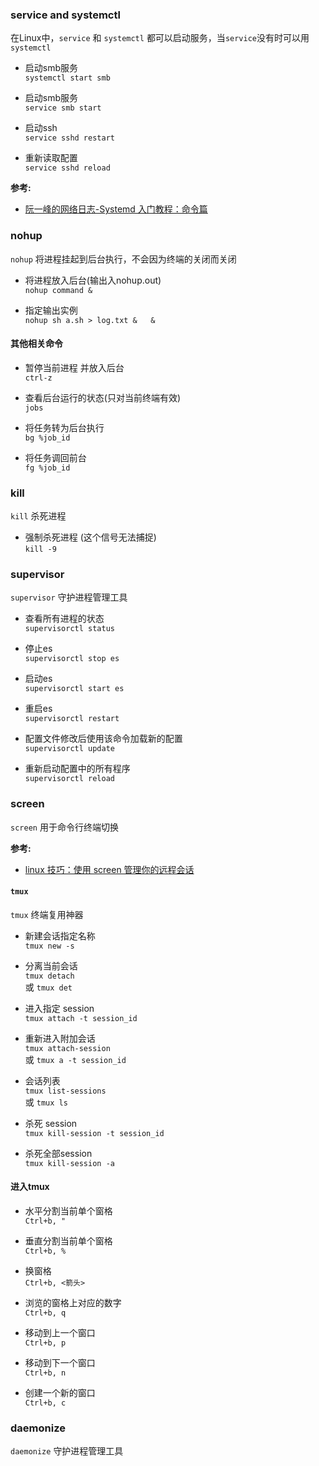 ### service and systemctl

在Linux中，`service` 和 `systemctl` 都可以启动服务，当`service`没有时可以用`systemctl`

* 启动smb服务  
`systemctl start smb`

* 启动smb服务  
`service smb start`

* 启动ssh  
`service sshd restart`

* 重新读取配置  
`service sshd reload`

**参考:**

* [阮一峰的网络日志-Systemd 入门教程：命令篇](http://www.ruanyifeng.com/blog/2016/03/systemd-tutorial-commands.html)

### nohup

`nohup` 将进程挂起到后台执行，不会因为终端的关闭而关闭

* 将进程放入后台(输出入nohup.out)  
`nohup command &`

* 指定输出实例  
`nohup sh a.sh > log.txt &   &`

#### 其他相关命令

* 暂停当前进程 并放入后台  
`ctrl-z`

* 查看后台运行的状态(只对当前终端有效)  
`jobs`

* 将任务转为后台执行  
`bg %job_id`

* 将任务调回前台  
`fg %job_id`

### kill

`kill` 杀死进程

* 强制杀死进程 (这个信号无法捕捉)  
`kill -9`

### supervisor

`supervisor` 守护进程管理工具

* 查看所有进程的状态  
`supervisorctl status`

* 停止es  
`supervisorctl stop es`

* 启动es  
`supervisorctl start es`

* 重启es  
`supervisorctl restart`

* 配置文件修改后使用该命令加载新的配置  
`supervisorctl update`

* 重新启动配置中的所有程序  
`supervisorctl reload`

### screen

`screen` 用于命令行终端切换

**参考:**
* [linux 技巧：使用 screen 管理你的远程会话](https://www.ibm.com/developerworks/cn/linux/l-cn-screen/index.html)

#### `tmux`

`tmux` 终端复用神器

* 新建会话指定名称  
`tmux new -s`

* 分离当前会话  
`tmux detach`  
或 `tmux det`

* 进入指定 session  
`tmux attach -t session_id`

* 重新进入附加会话  
`tmux attach-session`  
或 `tmux a -t session_id`

* 会话列表  
`tmux list-sessions`  
或 `tmux ls`

* 杀死 session  
`tmux kill-session -t session_id`

* 杀死全部session  
`tmux kill-session -a`

#### 进入tmux

* 水平分割当前单个窗格  
`Ctrl+b, "`

* 垂直分割当前单个窗格  
`Ctrl+b, %`

* 换窗格  
`Ctrl+b, <箭头>`

* 浏览的窗格上对应的数字  
`Ctrl+b, q`

* 移动到上一个窗口  
`Ctrl+b, p`

* 移动到下一个窗口  
`Ctrl+b, n`

* 创建一个新的窗口  
`Ctrl+b, c`

### daemonize

`daemonize` 守护进程管理工具